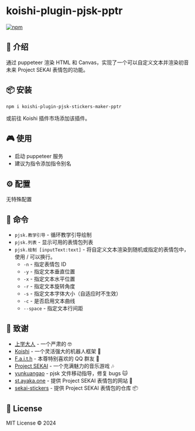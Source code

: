 # koishi-plugin-pjsk-pptr

[![npm](https://img.shields.io/npm/v/koishi-plugin-pjsk-pptr?style=flat-square)](https://www.npmjs.com/package/koishi-plugin-pjsk-pptr)

## 🎈 介绍

通过 puppeteer 渲染 HTML 和 Canvas，实现了一个可以自定义文本并渲染初音未来 Project SEKAI 表情包的功能。

## 📦 安装

```
npm i koishi-plugin-pjsk-stickers-maker-pptr
```

或前往 Koishi 插件市场添加该插件。

## 🎮 使用

- 启动 puppeteer 服务
- 建议为指令添加指令别名

## ⚙️ 配置

无特殊配置

## 📝 命令

- `pjsk.教学引导` - 循环教学引导绘制
- `pjsk.列表` - 显示可用的表情包列表
- `pjsk.绘制 [inputText:text]` - 将自定义文本渲染到随机或指定的表情包中，使用 / 可以换行。
  - `-n` - 指定表情包 ID
  - `-y` - 指定文本垂直位置
  - `-x` - 指定文本水平位置
  - `-r` - 指定文本旋转角度
  - `-s` - 指定文本字体大小（自适应时不生效）
  - `-c` - 是否启用文本曲线
  - `--space` - 指定文本行间距

## 🙏 致谢

- [上学大人](https://www.npmjs.com/~shangxue) - 一个严肃的 🤓
- [Koishi](https://koishi.chat/) - 一个灵活强大的机器人框架 🤖
- [F.a.i.t.h](https://user.qzone.qq.com/185110524) - 本尊特别喜欢的 QQ 群友 🥰
- [Project SEKAI](https://pjsekai.sega.jp/) - 一个充满魅力的音乐游戏 🎶
- [yunkuangao](https://github.com/yunkuangao) - pjsk 文件移动指导，修复 bugs 🐱
- [st.ayaka.one](https://st.ayaka.one/) - 提供 Project SEKAI 表情包的网站 🎀
- [sekai-stickers](https://github.com/TheOriginalAyaka/sekai-stickers) - 提供 Project SEKAI 表情包的仓库 📦

## 📄 License

MIT License © 2024
